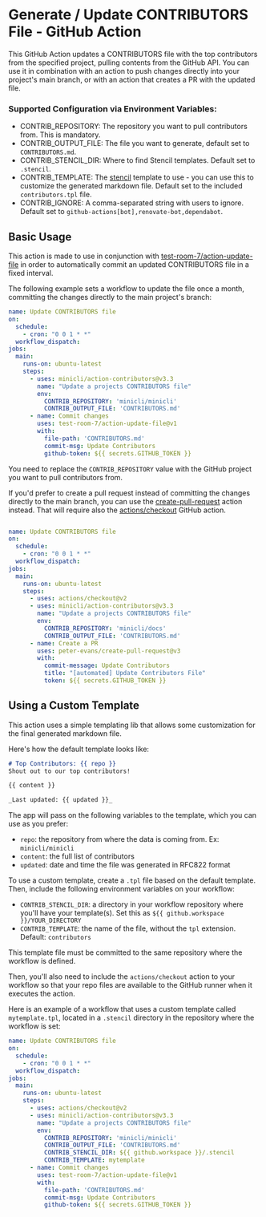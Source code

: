 # Generate / Update CONTRIBUTORS File - GitHub Action

This GitHub Action updates a CONTRIBUTORS file with the top contributors from the specified project, pulling contents from the GitHub API. You can use it in combination with an action to push changes directly into your project's main branch, or with an action that creates a PR with the updated file.

### Supported Configuration via Environment Variables:

- CONTRIB_REPOSITORY: The repository you want to pull contributors from. This is mandatory.
- CONTRIB_OUTPUT_FILE: The file you want to generate, default set to `CONTRIBUTORS.md`.
- CONTRIB_STENCIL_DIR: Where to find Stencil templates. Default set to `.stencil`.
- CONTRIB_TEMPLATE: The [stencil](https://github.com/minicli/stencil) template to use - you can use this to customize the generated markdown file. Default set to the included `contributors.tpl` file.
- CONTRIB_IGNORE: A comma-separated string with users to ignore. Default set to `github-actions[bot],renovate-bot,dependabot`.

## Basic Usage

This action is made to use in conjunction with [test-room-7/action-update-file](https://github.com/marketplace/actions/update-files-on-github) in order to automatically commit an updated CONTRIBUTORS file in a fixed interval.

The following example sets a workflow to update the file once a month, committing the changes directly to the main project's branch:

```yaml
name: Update CONTRIBUTORS file
on:
  schedule:
    - cron: "0 0 1 * *"
  workflow_dispatch:
jobs:
  main:
    runs-on: ubuntu-latest
    steps:
      - uses: minicli/action-contributors@v3.3
        name: "Update a projects CONTRIBUTORS file"
        env:
          CONTRIB_REPOSITORY: 'minicli/minicli'
          CONTRIB_OUTPUT_FILE: 'CONTRIBUTORS.md'
      - name: Commit changes
        uses: test-room-7/action-update-file@v1
        with:
          file-path: 'CONTRIBUTORS.md'
          commit-msg: Update Contributors
          github-token: ${{ secrets.GITHUB_TOKEN }}
```


You need to replace the `CONTRIB_REPOSITORY` value with the GitHub project you want to pull contributors from.

If you'd prefer to create a pull request instead of committing the changes directly to the main branch, 
you can use the [create-pull-request](https://github.com/marketplace/actions/create-pull-request) action instead. That will require also the [actions/checkout](https://github.com/actions/checkout) GitHub action.

```yaml

name: Update CONTRIBUTORS file
on:
  schedule:
    - cron: "0 0 1 * *"
  workflow_dispatch:
jobs:
  main:
    runs-on: ubuntu-latest
    steps:
      - uses: actions/checkout@v2
      - uses: minicli/action-contributors@v3.3
        name: "Update a projects CONTRIBUTORS file"
        env:
          CONTRIB_REPOSITORY: 'minicli/docs'
          CONTRIB_OUTPUT_FILE: 'CONTRIBUTORS.md'
      - name: Create a PR
        uses: peter-evans/create-pull-request@v3
        with:
          commit-message: Update Contributors
          title: "[automated] Update Contributors File"
          token: ${{ secrets.GITHUB_TOKEN }}
```

## Using a Custom Template

This action uses a simple templating lib that allows some customization for the final generated markdown file.

Here's how the default template looks like:

```markdown
# Top Contributors: {{ repo }}
Shout out to our top contributors!

{{ content }}

_Last updated: {{ updated }}_
```

The app will pass on the following variables to the template, which you can use as you prefer:
- `repo`: the repository from where the data is coming from. Ex: `minicli/minicli`
- `content`: the full list of contributors
- `updated`: date and time the file was generated in RFC822 format

To use a custom template, create a `.tpl` file based on the default template.
Then, include the following environment variables on your workflow:

- `CONTRIB_STENCIL_DIR`: a directory in your workflow repository where you'll have your template(s). Set this as `${{ github.workspace }}/YOUR_DIRECTORY` 
- `CONTRIB_TEMPLATE`: the name of the file, without the `tpl` extension. Default: `contributors`

This template file must be committed to the same repository where the workflow is defined.

Then, you'll also need to include the `actions/checkout` action to your workflow so that your repo files are available to the GitHub runner when it executes the action.

Here is an example of a workflow that uses a custom template called `mytemplate.tpl`, located in a `.stencil` directory in the repository where the workflow is set:

```yaml
name: Update CONTRIBUTORS file
on:
  schedule:
    - cron: "0 0 1 * *"
  workflow_dispatch:
jobs:
  main:
    runs-on: ubuntu-latest
    steps:
      - uses: actions/checkout@v2
      - uses: minicli/action-contributors@v3.3
        name: "Update a projects CONTRIBUTORS file"
        env:
          CONTRIB_REPOSITORY: 'minicli/minicli'
          CONTRIB_OUTPUT_FILE: 'CONTRIBUTORS.md'
          CONTRIB_STENCIL_DIR: ${{ github.workspace }}/.stencil
          CONTRIB_TEMPLATE: mytemplate
      - name: Commit changes
        uses: test-room-7/action-update-file@v1
        with:
          file-path: 'CONTRIBUTORS.md'
          commit-msg: Update Contributors
          github-token: ${{ secrets.GITHUB_TOKEN }}
```

